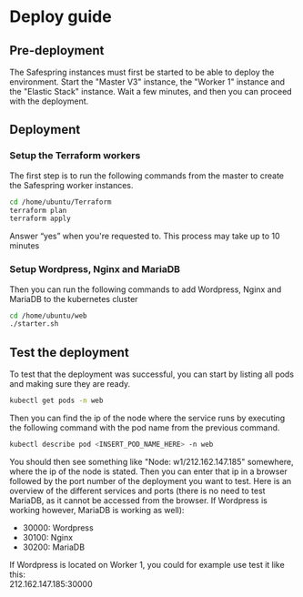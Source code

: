 # Deploy guide

## Pre-deployment

The Safespring instances must first be started to be able to deploy the environment. Start the "Master V3" instance, the "Worker 1" instance and the "Elastic Stack" instance.
Wait a few minutes, and then you can proceed with the deployment.

## Deployment

### Setup the Terraform workers

The first step is to run the following commands from the master to create the Safespring worker instances.

```bash
cd /home/ubuntu/Terraform
terraform plan
terraform apply
```

Answer “yes” when you're requested to. This process may take up to 10 minutes

### Setup Wordpress, Nginx and MariaDB

Then you can run the following commands to add Wordpress, Nginx and MariaDB to the kubernetes cluster

```bash
cd /home/ubuntu/web
./starter.sh
```

## Test the deployment

To test that the deployment was successful, you can start by listing all pods and making sure they are ready.

```bash
kubectl get pods -n web
```

Then you can find the ip of the node where the service runs by executing the following command with the pod name from the previous command.

```bash
kubectl describe pod <INSERT_POD_NAME_HERE> -n web
```

You should then see something like "Node:             w1/212.162.147.185" somewhere, where the ip of the node is stated. Then you can enter that ip in a browser followed by the port number of the deployment you want to test. Here is an overview of the different services and ports (there is no need to test MariaDB, as it cannot be accessed from the browser. If Wordpress is working however, MariaDB is working as well):
- 30000: Wordpress
- 30100: Nginx
- 30200: MariaDB

If Wordpress is located on Worker 1, you could for example use test it like this: \
212.162.147.185:30000

